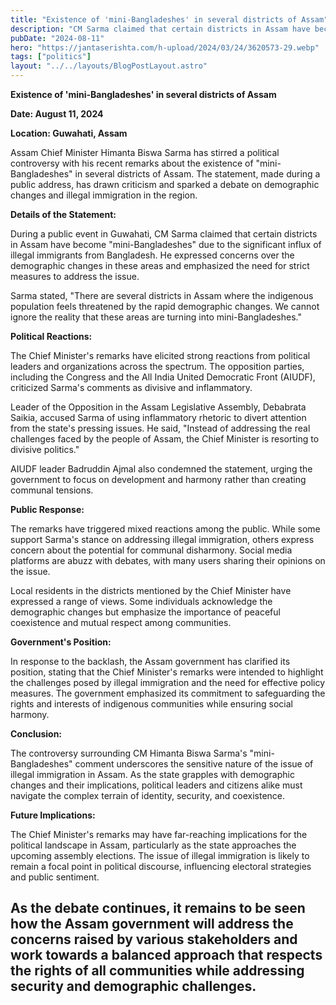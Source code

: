 ```yaml
---
title: "Existence of 'mini-Bangladeshes' in several districts of Assam"
description: "CM Sarma claimed that certain districts in Assam have become 'mini-Bangladeshes' due to the significant influx of illegal immigrants from Bangladesh."
pubDate: "2024-08-11"
hero: "https://jantaserishta.com/h-upload/2024/03/24/3620573-29.webp"
tags: ["politics"]
layout: "../../layouts/BlogPostLayout.astro"
---
```


**Existence of 'mini-Bangladeshes' in several districts of Assam**

**Date: August 11, 2024**

**Location: Guwahati, Assam**

Assam Chief Minister Himanta Biswa Sarma has stirred a political controversy with his recent remarks about the existence of "mini-Bangladeshes" in several districts of Assam. The statement, made during a public address, has drawn criticism and sparked a debate on demographic changes and illegal immigration in the region.

**Details of the Statement:**

During a public event in Guwahati, CM Sarma claimed that certain districts in Assam have become "mini-Bangladeshes" due to the significant influx of illegal immigrants from Bangladesh. He expressed concerns over the demographic changes in these areas and emphasized the need for strict measures to address the issue.

Sarma stated, "There are several districts in Assam where the indigenous population feels threatened by the rapid demographic changes. We cannot ignore the reality that these areas are turning into mini-Bangladeshes."

**Political Reactions:**

The Chief Minister's remarks have elicited strong reactions from political leaders and organizations across the spectrum. The opposition parties, including the Congress and the All India United Democratic Front (AIUDF), criticized Sarma's comments as divisive and inflammatory.

Leader of the Opposition in the Assam Legislative Assembly, Debabrata Saikia, accused Sarma of using inflammatory rhetoric to divert attention from the state's pressing issues. He said, "Instead of addressing the real challenges faced by the people of Assam, the Chief Minister is resorting to divisive politics."

AIUDF leader Badruddin Ajmal also condemned the statement, urging the government to focus on development and harmony rather than creating communal tensions.

**Public Response:**

The remarks have triggered mixed reactions among the public. While some support Sarma's stance on addressing illegal immigration, others express concern about the potential for communal disharmony. Social media platforms are abuzz with debates, with many users sharing their opinions on the issue.

Local residents in the districts mentioned by the Chief Minister have expressed a range of views. Some individuals acknowledge the demographic changes but emphasize the importance of peaceful coexistence and mutual respect among communities.

**Government's Position:**

In response to the backlash, the Assam government has clarified its position, stating that the Chief Minister's remarks were intended to highlight the challenges posed by illegal immigration and the need for effective policy measures. The government emphasized its commitment to safeguarding the rights and interests of indigenous communities while ensuring social harmony.

**Conclusion:**

The controversy surrounding CM Himanta Biswa Sarma's "mini-Bangladeshes" comment underscores the sensitive nature of the issue of illegal immigration in Assam. As the state grapples with demographic changes and their implications, political leaders and citizens alike must navigate the complex terrain of identity, security, and coexistence.

**Future Implications:**

The Chief Minister's remarks may have far-reaching implications for the political landscape in Assam, particularly as the state approaches the upcoming assembly elections. The issue of illegal immigration is likely to remain a focal point in political discourse, influencing electoral strategies and public sentiment.

As the debate continues, it remains to be seen how the Assam government will address the concerns raised by various stakeholders and work towards a balanced approach that respects the rights of all communities while addressing security and demographic challenges.
---